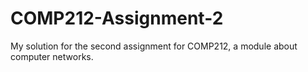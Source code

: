 # COMP212-Assignment-2
My solution for the second assignment for COMP212, a module about computer networks.


